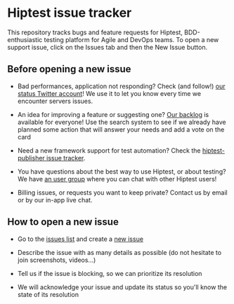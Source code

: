 # Hiptest issue tracker
This repository tracks bugs and feature requests for Hiptest, BDD-enthusiastic testing platform for Agile and DevOps teams. 
To open a new support issue, click on the Issues tab and then the New Issue button.

## Before opening a new issue
* Bad performances, application not responding? Check (and follow!) [our status Twitter account](https://twitter.com/hipteststatus)! We use it to let you know every time we
encounter servers issues.

* An idea for improving a feature or suggesting one? [Our backlog](https://trello.com/b/sSdBSlL0/cooking-up-for-the-coming-months) is available for everyone! Use the search system
to see if we already have planned some action that will answer your needs and add a vote on the card

* Need a new framework support for test automation? Check the [hiptest-publisher issue tracker](https://github.com/hiptest/hiptest-publisher/issues).

* You have questions about the best way to use Hiptest, or about testing? We have [an user group](https://hug.hiptest.net/) where you can chat with other Hiptest users!

* Billing issues, or requests you want to keep private? Contact us by email or by our in-app live chat.

## How to open a new issue

* Go to the [issues list](https://github.com/hiptest/hiptest-issue-tracker/issues) and create a [new issue](https://github.com/hiptest/hiptest-issue-tracker/issues/new)

* Describe the issue with as many details as possible (do not hesitate to join screenshots, videos...)

* Tell us if the issue is blocking, so we can prioritize its resolution 

* We will acknowledge your issue and update its status so you'll know the state of its resolution

